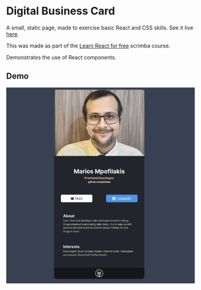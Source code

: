 # Digital Business Card
A small, static page, made to exercise basic React and CSS skills. See it live [here](https://bofmar.github.io/business-card). 

This was made as part of the [Learn React for free](https://scrimba.com/learn/learnreact) scrimba course.

Demonstrates the use of React components.

## Demo

![demo](./demo.gif)